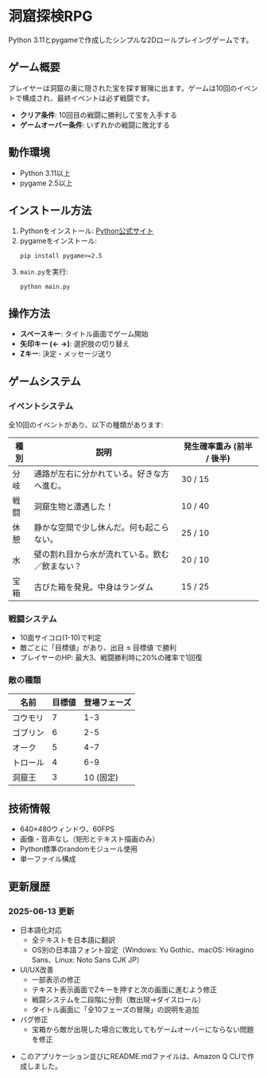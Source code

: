 # 洞窟探検RPG
Python 3.11とpygameで作成したシンプルな2Dロールプレイングゲームです。

## ゲーム概要
プレイヤーは洞窟の奥に隠された宝を探す冒険に出ます。ゲームは10回のイベントで構成され、最終イベントは必ず戦闘です。
- **クリア条件**: 10回目の戦闘に勝利して宝を入手する
- **ゲームオーバー条件**: いずれかの戦闘に敗北する

## 動作環境
- Python 3.11以上
- pygame 2.5以上

## インストール方法
1. Pythonをインストール: [Python公式サイト](https://www.python.org/downloads/)
2. pygameをインストール:
   ```
   pip install pygame>=2.5
   ```
3. `main.py`を実行:
   ```
   python main.py
   ```

## 操作方法
- **スペースキー**: タイトル画面でゲーム開始
- **矢印キー (<- ->)**: 選択肢の切り替え
- **Zキー**: 決定・メッセージ送り

## ゲームシステム

### イベントシステム
全10回のイベントがあり、以下の種類があります:

| 種別 | 説明 | 発生確率重み (前半 / 後半) |
|------|------|--------------------------|
| 分岐 | 通路が左右に分かれている。好きな方へ進む。 | 30 / 15 |
| 戦闘 | 洞窟生物と遭遇した！ | 10 / 40 |
| 休憩 | 静かな空間で少し休んだ。何も起こらない。 | 25 / 10 |
| 水   | 壁の割れ目から水が流れている。飲む／飲まない？ | 20 / 10 |
| 宝箱 | 古びた箱を発見。中身はランダム | 15 / 25 |

### 戦闘システム
- 10面サイコロ(1-10)で判定
- 敵ごとに「目標値」があり、出目 ≤ 目標値 で勝利
- プレイヤーのHP: 最大3、戦闘勝利時に20%の確率で1回復

### 敵の種類
| 名前 | 目標値 | 登場フェーズ |
|------|--------|--------------|
| コウモリ | 7 | 1-3 |
| ゴブリン | 6 | 2-5 |
| オーク | 5 | 4-7 |
| トロール | 4 | 6-9 |
| 洞窟王 | 3 | 10 (固定) |

## 技術情報
- 640×480ウィンドウ、60FPS
- 画像・音声なし（矩形とテキスト描画のみ）
- Python標準のrandomモジュール使用
- 単一ファイル構成

## 更新履歴
### 2025-06-13 更新
- 日本語化対応
  - 全テキストを日本語に翻訳
  - OS別の日本語フォント設定（Windows: Yu Gothic、macOS: Hiragino Sans、Linux: Noto Sans CJK JP）
- UI/UX改善
  - 一部表示の修正
  - テキスト表示画面でZキーを押すと次の画面に進むよう修正
  - 戦闘システムを二段階に分割（敵出現→ダイスロール）
  - タイトル画面に「全10フェーズの冒険」の説明を追加
- バグ修正
  - 宝箱から敵が出現した場合に敗北してもゲームオーバーにならない問題を修正

* このアプリケーション並びにREADME.mdファイルは、Amazon Q CLIで作成しました。
